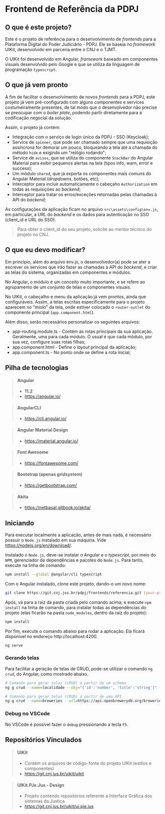 # Frontend de Referência da PDPJ

## O que é este projeto?

Este é o projeto de referência para o desenvolvimento de _frontends_ para a Plataforma Digital do Poder Judiciário - PDPJ. Ele se baseia no _framework_ UIKit, desenvolvido em parceria entre o CNJ e o TJMT.

O UIKit foi desenvolvido em Angular, _framework_ baseado em componentes visuais desenvolvido pelo Google e que se utiliza da linguagem de programação `typescript`.

## O que já vem pronto

A fim de facilitar o desenvolvimento de novos _frontends_ para a PDPJ, este projeto já vem pré-configurado com alguns componentes e services costumeiramente presentes, de tal modo que o desenvolvedor não precise se preocupar com o _boiler plate_, podendo partir diretamente para a codificação negocial da solução.

Assim, o projeto já contém:

- Integração com o serviço de login único da PDPJ - SSO (Keycloak);
- Service de `spinner`, que pode ser chamado sempre que uma requisição assíncrona for demorar um pouco, bloqueando a tela até a chamada do método `hide` e exigindo um "relógio rodando";
- Service de `avisos`, que se utiliza do componente `SnackBar` do Angular Material para exibir pequenos alertas na tela (tipos info, warn, error e success);
- Um módulo `shared`, que já exporta os componentes mais comuns do Angular Material (_dropdowns_, botões, etc);
- Interceptor para incluir automaticamente o cabeçaho `Authorization` em todas as requisições ao _backend_;
- Interceptor para tratar os erros/exceções retornadas pelas chamadas à API do _backend_;

As configurações da aplicação ficam no arquivo `src\assets\config\env.js`, em particular, a URL do _backend_ e os dados para autenticação no SSO (client_id e URL do SSO).

> Para obter o client_id do seu projeto, solicite ao mentor técnico do projeto no CNJ.

## O que eu devo modificar?

Em princípio, além do arquivo env.js, o desenvolvedor(a) pode se ater a escrever os services que irão fazer as chamadas à API do _backend_, e criar as telas do sistema, organizadas em componentes e módulos.

No Angular, o módulo é um conceito muito importante, e se refere ao agrupamento de um conjunto de telas e componentes visuais.

No UIKit, o cabeçalho e menu da aplicação já vem prontos, ainda que configuráveis. Assim, a telas escritas especificamente para o projeto aparecem no "miolo" da tela, onde estiver colocado o `router-outlet` do componente principal (`app.component.html`).

Além disso, serão necessários personalizar os seguintes arquivos:

- app-routing.module.ts - Contém as rotas principais da sua aplicação. Geralmente, uma para cada módulo. O usual é que cada módulo, por sua vez, configure suas rotas filhas;
- app.component.html - Define o _layout_ principal da aplicação;
- app.component.ts - No ponto onde se define a rota inicial;

## Pilha de tecnologias

> #### Angular
> - **11.2**
> - https://angular.io/

> #### AngularCLI 
> - https://cli.angular.io/

> #### Angular Material Design
> - https://material.angular.io/

> #### Font Awesome
> - https://fontawesome.com/

> #### Bootstrap (apenas gridsystem)
> - https://getbootstrap.com/

> #### Akita
> - https://netbasal.gitbook.io/akita/

## Iniciando

Para executar localmente a aplicação, antes de mais nada, é necessário possuir o `Node.js` instalado em sua máquina. Vide https://nodejs.org/en/download/.

Instalado o `Node.js`, deve-se instalar o Angular e o _typescript_, por meio do `NPM`, gerenciador de dependências e pacotes do `Node.js`. Para tanto, execute na linha de comando:

```sh
npm install --global @angular/cli typescript
```

Com o Angular instalado, clone este projeto, dando-o um novo nome:

```sh
git clone https://git.cnj.jus.br/pdpj/frontends/referencia.git [your-project-name]
```

Após, vá para a raiz da pasta criada pelo comando acima, e execute `npm install` na linha de comando, para instalar todas as dependências do projeto (elas ficarão na pasta `node_modules`, dentro da raiz do projeto):

```sh
npm install
```

Por fim, execute o comando abaixo para rodar a aplicação. Ela ficará disponível no endereço http://localhost:4200.

```sh
ng serve
```

### Gerando telas

Para facilitar a geração de telas de CRUD, pode-se utilizar o comando `ng crud`, do Angular, como mostrado abaixo.

```sh
# Comando para gerar telas (CRUD) a partir de um schema
ng g crud --name=localidade --obj="{'id':'number', 'title':'string'}" --force

# Comando para gerar telas (CRUD) a partir de uma API
ng g crud --name=breweries --url=https://api.openbrewerydb.org/breweries --force
```

### Debug no VSCode

No VSCode é possível fazer o `debug` pressionando a tecla `F5`.

## Repositórios Vinculados

> #### UIKit
> - Contém os arquivos de código-fonte do projeto UIKit (estilos e componentes)
> - https://git.cnj.jus.br/uikit/uikit

> #### UIKit.PJe.Jus - Design
> - Projeto contendo repositórios referente a Interface Gráfica dos sistemas da Justiça
> - https://git.cnj.jus.br/uikit/ui.pje.jus
